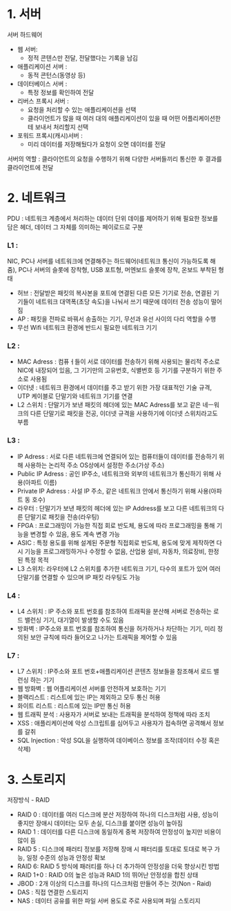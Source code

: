 # 1. 서버
서버 하드웨어
- 웹 서버:
  - 정적 콘텐스만 전달, 전달했다는 기록을 남김
- 애플리케이션 서버 : 
  - 동적 콘턴스(동영상 등)
- 데이터베이스 서버 : 
  - 특정 정보를 확인하여 전달
- 리버스 프록시 서버 : 
  - 요청을 처리할 수 있는 애플리케이션을 선택
  - 클라이언트가 많을 때 여러 대의 애플리케이션이 있을 때 어떤 어플리케이션한테 보내서 처리할지 선택
- 포워드 프록시(캐시)서버 :
  - 미리 데이터를 저장해뒀다가 요청이 오면 데이터를 전달

서버의 역할 : 클라이언트의 요청을 수행하기 위해 다양한 서버들끼리 통신한 후 결과를 클라이언트에 전달

# 2. 네트워크
PDU : 네트워크 계층에서 처리하는 데이터 단위
데이를 제어하기 위해 필요한 정보를 담은 헤더, 데이터 그 자체를 의미하는 페이로드로 구분

### L1 : 
NIC,  PC나 서버를 네트워크에 연결해주는 하드웨어(네트워크 통신이 가능하도록 해줌), PC나 서버의 슬롯에 장착형, USB 포트형, 머엔보드 슬롯에 장착, 온보드 부착된 형태
- 허브 : 전달받은 패킷의 복사본을 포트에 연결된 다른 모든 기기로 전송, 연결된 기기들이 네트워크 대역폭(초당 속도)을 나눠서 쓰기 때문에 데이터 전송 성능이 떨어짐
- AP :  패킷을 전파로 바꿔서 송출하는 기기, 무선과 유선 사이의 다리 역할을 수행
- 무선 Wifi 네트워크 환경에 반드시 필요한 네트워크 기기
### L2 : 
- MAC Adress : 컴퓨ㅓ들이 서로 데이터를 전송하기 위해 사용되는 물리적 주소로 NIC에 내장되어 있음, 그 기기만의 고유번호, 식별번호 등 기기를 구분하기 위한 주소로 사용됨
- 이더넷 : 네트워크 환경에서 데이터를 주고 받기 위한 가장 대표적인 기술 규격, UTP 케이블로 단말기와 네트워크 기기를 연결
- L2 스위치 : 단말기가 보낸 패킷의 헤더에 있는 MAC Adress를 보고 같은 네ㅡ워크의 다른 단말기로 패킷을 전공, 이더넷 규격을 사용하기에 이더넷 스위치라고도 부름

### L3 :
- IP Adress : 서로 다른 네트워크에 연결되어 있는 컴퓨터들이 데이터를 전송하기 위해 사용하는 논리적 주소 OS상에서 설정한 주소(가상 주소)
- Public IP Adress : 공인 IP주소, 네트워크와 외부의 네트워크가 통신하기 위해 사용(아파트 이름)
- Private IP Adress : 사설 IP 주소, 같은 네트워크 안에서 통신하기 위해 사용(아파트 동 호수)
- 라우터 : 단말기가 보낸 패킷의 헤더에 있는 IP Address를 보고 다른 네트워크의 다른 단말기로 패킷을 전송(라우팅)
- FPGA : 프로그래밍이 가능한 직접 회로 반도체, 용도에 따라 프로그래밍을 통해 기능을 변경할 수 있음, 용도 계속 변경 가능
- ASIC : 특정 용도를 위해 설계된 주문형 직접회로 반도체, 용도에 맞게 제작하면 다시 기능을 프로그래밍하거나 수정할 수 없음, 산업용 설비, 자동차, 의료장비, 한정된 특정 목적
- L3 스위치: 라우터에 L2 스위치를 추가한 네트워크 기기, 다수의 포트가 있어 여러 단말기를 연결할 수 있으며 IP 패킷 라우팅도 가능

### L4 : 
- L4 스위치 : IP 주소와 포트 번호를 참조하여 트래픽을 분산해 서버로 전송하는 로드 밸런싱 기기, 대기열이 발생할 수도 있음
- 방화벽 : IP주소와 포트 번호를 참조하여 통신을 허가하거나 차단하는 기기, 미리 정의된 보안 규칙에 따라 들어오고 나가는 트래픽을 제어할 수 있음

### L7 :
- L7 스위치 : IP주소와 포트 번호+애플리케이션 콘텐츠 정보들을 참조해서 로드 밸런싱 하는 기기
- 웹 방화벽 : 웹 어플리케이션 서버를 안전하게 보호하는 기기
- 블랙리스트 : 리스트에 있는 IP는 제외하고 모두 통신 허용
- 화이트 리스트 : 리스트에 있는 IP만 통신 허용
- 웹 트래픽 분석 : 사용자가 서버로 보내는 트래픽을 분석하여 정책에 따라 조치
- XSS : 애플리케이션에 악성 스크립트를 심어두고 사용자가 접속하면 공격해서 정보를 갈취
- SQL Injection : 악성 SQL을 실행하여 데이베이스 정보를 조작(데이터 수정 혹은 삭제)


# 3. 스토리지
저장방식 - RAID
- RAID 0 : 데이터를 여러 디스크에 분산 저장하여 하나의 디스크처럼 사용, 성능이 좋지만 장애시 데이터는 모두 손실, 디스크를 붙이면 성능이 높아짐
- RAID 1 : 데이터를 다른 디스크에 동일하게 중복 저장하여 안정성이 높지만 비용이 많이 듬
- RAID 5 : 디스크에 패러티 정보를 저장해 장애 시 패터리를 토대로 토대로 복구 가능, 일정 수준의 성능과 안정성 확보
- RAID 6: RAID 5 방식에 패러티를 하나 더 추가하여 안정성을 더욱 향상시킨 방법
- RAID 1+0 : RAID 0의 높은 성능과 RAID 1의 뛰어난 안정성을 합친 상태
- JBOD : 2개 이상의 디스크를 하나의 디스크처럼 만들어 주는 것(Non - Raid)
- DAS : 직접 연결한 스토리지
- NAS : 데이터 공유를 위한 파일 서버 용도로 주로 사용되며 파일 스토리지 
